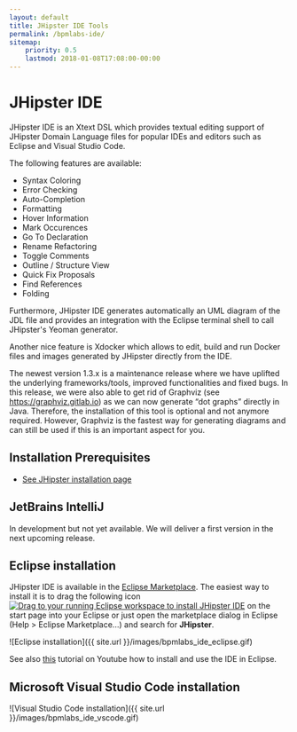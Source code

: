 ```yaml
---
layout: default
title: JHipster IDE Tools
permalink: /bpmlabs-ide/
sitemap:
    priority: 0.5
    lastmod: 2018-01-08T17:08:00-00:00
---
```


# <i class="fa fa-object-group"></i> JHipster IDE

JHipster IDE is an Xtext DSL which provides textual editing support of JHipster Domain Language files for popular IDEs and editors such as Eclipse and Visual Studio Code.

The following features are available:

- Syntax Coloring
- Error Checking
- Auto-Completion
- Formatting
- Hover Information
- Mark Occurences
- Go To Declaration
- Rename Refactoring
- Toggle Comments
- Outline / Structure View
- Quick Fix Proposals
- Find References
- Folding

Furthermore, JHipster IDE generates automatically an UML diagram of the JDL file and provides an integration with the Eclipse terminal shell to call JHipster's Yeoman generator.

Another nice feature is Xdocker which allows to edit, build and run Docker files and images generated by JHipster directly from the IDE.

The newest version 1.3.x is a maintenance release where we have uplifted the underlying frameworks/tools, improved functionalities and fixed bugs. In this release, we were also able to get rid of Graphviz (see https://graphviz.gitlab.io) as we can now generate “dot graphs” directly in Java. Therefore, the installation of this tool is optional and not anymore required. However, Graphviz is the fastest way for generating diagrams and can still be used if this is an important aspect for you.

## Installation Prerequisites
- [See JHipster installation page ](https://bpmlabs.github.io/installation/)

## JetBrains IntelliJ

In development but not yet available. We will deliver a first version in the next upcoming release.

## Eclipse installation

JHipster IDE is available in the [Eclipse Marketplace](https://marketplace.eclipse.org/content/bpmlabs-ide). The easiest way to install it is to drag the following icon <a href="http://marketplace.eclipse.org/marketplace-client-intro?mpc_install=3184658" class="drag" title="Drag to your running Eclipse workspace to install JHipster IDE"><img class="img-responsive" src="https://marketplace.eclipse.org/sites/all/themes/solstice/public/images/marketplace/btn-install.png" alt="Drag to your running Eclipse workspace to install JHipster IDE" /></a> on the start page into your Eclipse or just open the marketplace dialog in Eclipse (Help > Eclipse Marketplace...) and search for <b>JHipster</b>.

![Eclipse installation]({{ site.url }}/images/bpmlabs_ide_eclipse.gif)

See also <a href="https://www.youtube.com/embed/LERTahPqVjo">this</a> tutorial on Youtube how to install and use the IDE in Eclipse.

## Microsoft Visual Studio Code installation

![Visual Studio Code installation]({{ site.url }}/images/bpmlabs_ide_vscode.gif)
